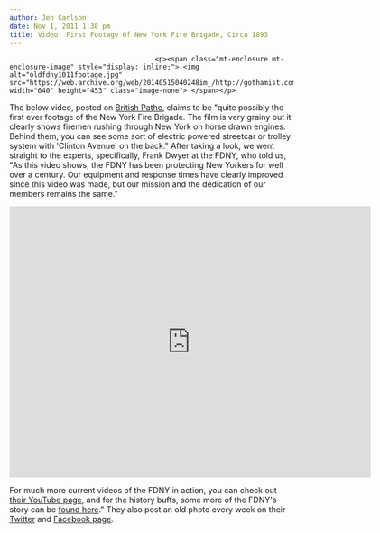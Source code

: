 ```yaml
---
author: Jen Carlson
date: Nov 1, 2011 1:38 pm
title: Video: First Footage Of New York Fire Brigade, Circa 1893
---
```


	
										<p><span class="mt-enclosure mt-enclosure-image" style="display: inline;"> <img alt="oldfdny1011footage.jpg" src="https://web.archive.org/web/20140515040248im_/http://gothamist.com/attachments/arts_jen/oldfdny1011footage.jpg" width="640" height="453" class="image-none"> </span></p>

<p>The below video, posted on <a href="https://web.archive.org/web/20140515040248/http://www.britishpathe.com/record.php?id=36119">British Pathe</a>, claims to be &quot;quite possibly the first ever footage of the New York Fire Brigade. The film is very grainy but it clearly shows firemen rushing through New York on horse drawn engines. Behind them, you can see some sort of electric powered streetcar or trolley system with &apos;Clinton Avenue&apos; on the back.&quot; After taking a look, we went straight to the experts, specifically, Frank Dwyer at the FDNY, who told us, &quot;As this video shows, the FDNY has been protecting New Yorkers for well over a century.  Our equipment and response times have clearly improved since this video was made, but our mission and the dedication of our members remains the same.&quot;</p>

<p><iframe width="640" height="480" src="https://web.archive.org/web/20140515040248if_/http://www.youtube.com/embed/EjLFnrG1l0E" frameborder="0" allowfullscreen></iframe></p>

<p>For much more current videos of the FDNY in action, you can check out <a href="https://web.archive.org/web/20140515040248/http://www.youtube.com/yourfdny">their YouTube page</a>, and for the history buffs, some more of the FDNY&apos;s story can be <a href="https://web.archive.org/web/20140515040248/http://www.nyc.gov/html/fdny/html/history/fire_service.shtml">found here</a>.&quot; They also post an old photo every week on their <a href="www.twitter.com/fdnynews">Twitter</a> and <a href="https://web.archive.org/web/20140515040248/http://www.facebook.com/fdnyhome">Facebook page</a>.</p>					
										
									
				